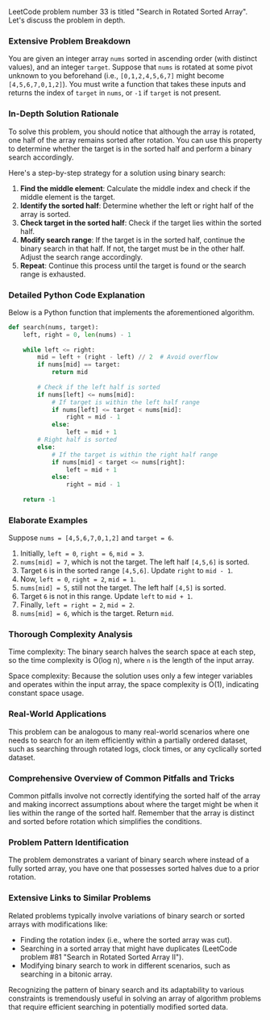 LeetCode problem number 33 is titled "Search in Rotated Sorted Array". Let's discuss the problem in depth.

### Extensive Problem Breakdown

You are given an integer array `nums` sorted in ascending order (with distinct values), and an integer `target`. Suppose that `nums` is rotated at some pivot unknown to you beforehand (i.e., `[0,1,2,4,5,6,7]` might become `[4,5,6,7,0,1,2]`). You must write a function that takes these inputs and returns the index of `target` in `nums`, or `-1` if `target` is not present.

### In-Depth Solution Rationale

To solve this problem, you should notice that although the array is rotated, one half of the array remains sorted after rotation. You can use this property to determine whether the target is in the sorted half and perform a binary search accordingly.

Here's a step-by-step strategy for a solution using binary search:

1. **Find the middle element**: Calculate the middle index and check if the middle element is the target.
2. **Identify the sorted half**: Determine whether the left or right half of the array is sorted.
3. **Check target in the sorted half**: Check if the target lies within the sorted half.
4. **Modify search range**: If the target is in the sorted half, continue the binary search in that half. If not, the target must be in the other half. Adjust the search range accordingly.
5. **Repeat**: Continue this process until the target is found or the search range is exhausted.

### Detailed Python Code Explanation

Below is a Python function that implements the aforementioned algorithm.

```python
def search(nums, target):
    left, right = 0, len(nums) - 1
    
    while left <= right:
        mid = left + (right - left) // 2  # Avoid overflow
        if nums[mid] == target:
            return mid
        
        # Check if the left half is sorted
        if nums[left] <= nums[mid]:
            # If target is within the left half range
            if nums[left] <= target < nums[mid]:
                right = mid - 1
            else:
                left = mid + 1
        # Right half is sorted
        else:
            # If the target is within the right half range
            if nums[mid] < target <= nums[right]:
                left = mid + 1
            else:
                right = mid - 1
    
    return -1
```

### Elaborate Examples

Suppose `nums = [4,5,6,7,0,1,2]` and `target = 6`.

1. Initially, `left = 0`, `right = 6`, `mid = 3`.
2. `nums[mid] = 7`, which is not the target. The left half `[4,5,6]` is sorted.
3. Target `6` is in the sorted range `[4,5,6]`. Update `right` to `mid - 1`.
4. Now, `left = 0`, `right = 2`, `mid = 1`.
5. `nums[mid] = 5`, still not the target. The left half `[4,5]` is sorted.
6. Target `6` is not in this range. Update `left` to `mid + 1`.
7. Finally, `left = right = 2`, `mid = 2`.
8. `nums[mid] = 6`, which is the target. Return `mid`.

### Thorough Complexity Analysis

Time complexity: The binary search halves the search space at each step, so the time complexity is O(log n), where `n` is the length of the input array.

Space complexity: Because the solution uses only a few integer variables and operates within the input array, the space complexity is O(1), indicating constant space usage.

### Real-World Applications

This problem can be analogous to many real-world scenarios where one needs to search for an item efficiently within a partially ordered dataset, such as searching through rotated logs, clock times, or any cyclically sorted dataset.

### Comprehensive Overview of Common Pitfalls and Tricks

Common pitfalls involve not correctly identifying the sorted half of the array and making incorrect assumptions about where the target might be when it lies within the range of the sorted half. Remember that the array is distinct and sorted before rotation which simplifies the conditions.

### Problem Pattern Identification

The problem demonstrates a variant of binary search where instead of a fully sorted array, you have one that possesses sorted halves due to a prior rotation.

### Extensive Links to Similar Problems

Related problems typically involve variations of binary search or sorted arrays with modifications like:
- Finding the rotation index (i.e., where the sorted array was cut).
- Searching in a sorted array that might have duplicates (LeetCode problem #81 "Search in Rotated Sorted Array II").
- Modifying binary search to work in different scenarios, such as searching in a bitonic array.

Recognizing the pattern of binary search and its adaptability to various constraints is tremendously useful in solving an array of algorithm problems that require efficient searching in potentially modified sorted data.